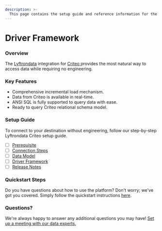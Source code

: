 ```yaml
---
description: >-
  This page contains the setup guide and reference information for the Criteo source connector.
---
```


# Driver Framework

### Overview

The [Lyftrondata](https://www.lyftrondata.com/) integration for [Criteo](https://www.lyftrondata.com/integration/criteo/)[ ](https://www.lyftrondata.com/integration/criteo/)provides the most natural way to access data while requiring no engineering.

### Key Features

* Comprehensive incremental load mechanism.
* Data from Criteo is available in real-time.&#x20;
* ANSI SQL is fully supported to query data with ease.
* Ready to query Criteo relational schema model.

### Setup Guide

To connect to your destination without engineering, follow our step-by-step Lyftrondata Criteo setup guide.

* [ ] [Prerequisite](../../marketing-analytics/criteo/prerequisite.md)
* [ ] [Connection Steps](../../marketing-analytics/criteo/connection-steps.md)
* [ ] [Data Model](../../marketing-analytics/criteo/data-model/)
* [ ] [Driver Framework](../../marketing-analytics/criteo/driver-framework/)
* [ ] [Release Notes](../../marketing-analytics/criteo/release-notes.md)

### Quickstart Steps

Do you have questions about how to use the platform? Don't worry; we've got you covered. Simply follow the quickstart instructions [here](../../../quickstart-steps.md).

### Questions? <a href="#questions" id="questions"></a>

We're always happy to answer any additional questions you may have! [Set up a meeting with our data experts.](https://www.lyftrondata.com/book-a-meeting/)


